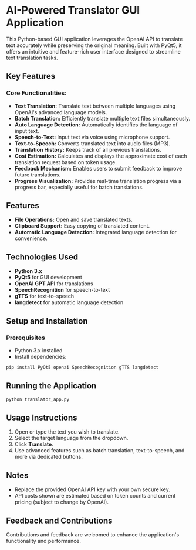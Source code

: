 # AI-Powered Translator GUI Application

This Python-based GUI application leverages the OpenAI API to translate text accurately while preserving the original meaning. Built with PyQt5, it offers an intuitive and feature-rich user interface designed to streamline text translation tasks.

## Key Features

### Core Functionalities:
- **Text Translation:** Translate text between multiple languages using OpenAI's advanced language models.
- **Batch Translation:** Efficiently translate multiple text files simultaneously.
- **Auto Language Detection:** Automatically identifies the language of input text.
- **Speech-to-Text:** Input text via voice using microphone support.
- **Text-to-Speech:** Converts translated text into audio files (MP3).
- **Translation History:** Keeps track of all previous translations.
- **Cost Estimation:** Calculates and displays the approximate cost of each translation request based on token usage.
- **Feedback Mechanism:** Enables users to submit feedback to improve future translations.
- **Progress Visualization:** Provides real-time translation progress via a progress bar, especially useful for batch translations.

## Features

- **File Operations:** Open and save translated texts.
- **Clipboard Support:** Easy copying of translated content.
- **Automatic Language Detection:** Integrated language detection for convenience.

## Technologies Used

- **Python 3.x**
- **PyQt5** for GUI development
- **OpenAI GPT API** for translations
- **SpeechRecognition** for speech-to-text
- **gTTS** for text-to-speech
- **langdetect** for automatic language detection

## Setup and Installation

### Prerequisites
- Python 3.x installed
- Install dependencies:

```bash
pip install PyQt5 openai SpeechRecognition gTTS langdetect
```

## Running the Application

```bash
python translator_app.py
```

## Usage Instructions

1. Open or type the text you wish to translate.
2. Select the target language from the dropdown.
3. Click **Translate**.
4. Use advanced features such as batch translation, text-to-speech, and more via dedicated buttons.

## Notes
- Replace the provided OpenAI API key with your own secure key.
- API costs shown are estimated based on token counts and current pricing (subject to change by OpenAI).

## Feedback and Contributions
Contributions and feedback are welcomed to enhance the application's functionality and performance.

